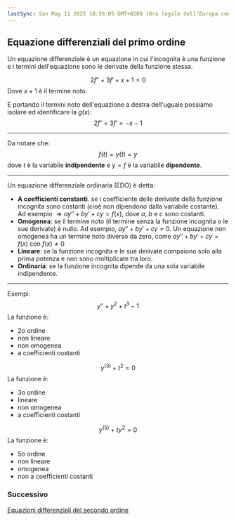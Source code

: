 ```yaml
---
lastSync: Sun May 11 2025 18:56:05 GMT+0200 (Ora legale dell’Europa centrale)
---
```

## Equazione differenziali del primo ordine
Un equazione differenziale è un equazione in cui l'incognita è una funzione e i termini dell'equazione sono le derivate della funzione stessa.

$$
2f'' + 3f' + x + 1 = 0
$$
Dove $x + 1$ è il termine noto.

E portando il termini noto dell'equazione a destra dell'uguale possiamo isolare ed identificare la $g(x)$:
$$
2f'' + 3f' = -x -1
$$

---
Da notare che:
$$
f(t) = y(t) = y
$$
dove $t$ è la variabile **indipendente** e $y = f$ è la variabile **dipendente**.

---
Un equazione differenziale ordinaria (EDO) è detta:
- **A coefficienti constanti**. se i coefficiente delle deriviate della funzione incognita sono costanti (cioè non dipendono dalla variabile costante). Ad esempio $\Rightarrow ay'' + by' + cy = f(x)$, dove $a$, $b$ e $c$ sono costanti. 
- **Omogenea**: se il termine noto (il termine senza la funzione incognita o le sue derivate) è nullo. Ad esempio, $ay'' + by' + cy = 0$. Un equazione non omogenea ha un termine noto diverso da zero, come $ay'' + by' + cy = f(x)$ con $f(x) \neq 0$
- **Lineare**: se la funzione incognita e le sue derivate compaiono solo alla prima potenza e non sono moltiplicate tra loro.
- **Ordinaria**: se la funzione incognita dipende da una sola variabile indipendente.

---
Esempi:
$$
y'' + y^2 + t^3 - 1
$$
La funzione è:
- 2o ordine
- non lineare
- non omogenea
- a coefficienti costanti

$$
y^{(3)} + t^2 = 0
$$
La funzione è:
- 3o ordine
- lineare
- non omogenea
- a coefficienti costanti

$$
y^{(5)} + ty^2 = 0
$$
La funzione è:
- 5o ordine
- non lineare
- omogenea
- non a coefficienti costanti


### Successivo
[Equazioni differenziali del secondo ordine](Equazioni%20differenziali%20del%20secondo%20ordine.md)